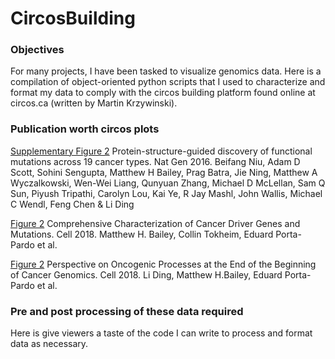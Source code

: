 # CircosBuilding

### Objectives

For many projects, I have been tasked to visualize genomics data.  Here is a compilation of object-oriented python scripts that I used to characterize and format my data to comply with the circos building platform found online at circos.ca (written by Martin Krzywinski). 


### Publication worth circos plots

[Supplementary Figure 2](https://www.nature.com/articles/ng.3586) Protein-structure-guided discovery of functional mutations across 19 cancer types. Nat Gen 2016. Beifang Niu, Adam D Scott, Sohini Sengupta, Matthew H Bailey, Prag Batra, Jie Ning, Matthew A Wyczalkowski, Wen-Wei Liang, Qunyuan Zhang, Michael D McLellan, Sam Q Sun, Piyush Tripathi, Carolyn Lou, Kai Ye, R Jay Mashl, John Wallis, Michael C Wendl, Feng Chen & Li Ding


[Figure 2](https://www.sciencedirect.com/science/article/pii/S009286741830237X) Comprehensive Characterization of Cancer Driver Genes and Mutations. Cell 2018.
Matthew H. Bailey, Collin Tokheim, Eduard Porta-Pardo et al.


[Figure 2](https://www.sciencedirect.com/science/article/pii/S0092867418303131#fig2) Perspective on Oncogenic Processes at the End of the Beginning of Cancer Genomics. Cell 2018. Li Ding, Matthew H.Bailey, Eduard Porta-Pardo et al.


### Pre and post processing of these data required

Here is give viewers a taste of the code I can write to process and format data as necessary.  
